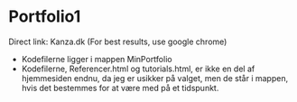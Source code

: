 # Portfolio1

Direct link: Kanza.dk (For best results, use google chrome)
- Kodefilerne ligger i mappen MinPortfolio
- Kodefilerne, Referencer.html og tutorials.html, er ikke en del af hjemmesiden endnu, da jeg er usikker på valget, men de står i mappen, hvis det bestemmes for at være med på et tidspunkt. 
